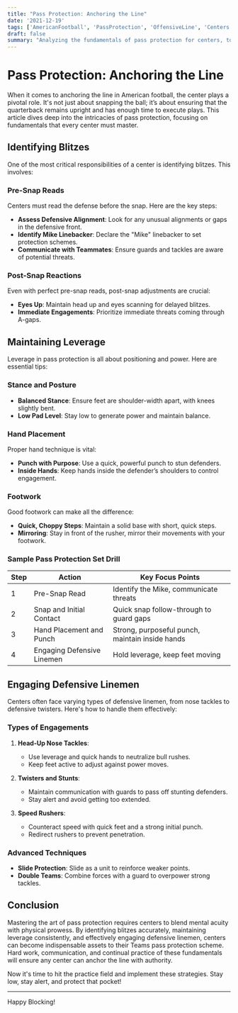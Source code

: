 ```yaml
---
title: "Pass Protection: Anchoring the Line"
date: '2021-12-19'
tags: ['AmericanFootball', 'PassProtection', 'OffensiveLine', 'Centers', 'BlitzPickUp', 'Leverage', 'Coaching', 'PlayerDevelopment', 'Techniques']
draft: false
summary: "Analyzing the fundamentals of pass protection for centers, touching on identifying blitzes, maintaining leverage, and effectively engaging defensive linemen."
---
```


# Pass Protection: Anchoring the Line

When it comes to anchoring the line in American football, the center plays a pivotal role. It's not just about snapping the ball; it’s about ensuring that the quarterback remains upright and has enough time to execute plays. This article dives deep into the intricacies of pass protection, focusing on fundamentals that every center must master.

## Identifying Blitzes 

One of the most critical responsibilities of a center is identifying blitzes. This involves:

### Pre-Snap Reads
Centers must read the defense before the snap. Here are the key steps:

- **Assess Defensive Alignment**: Look for any unusual alignments or gaps in the defensive front.
- **Identify Mike Linebacker**: Declare the "Mike" linebacker to set protection schemes.
- **Communicate with Teammates**: Ensure guards and tackles are aware of potential threats.

### Post-Snap Reactions
Even with perfect pre-snap reads, post-snap adjustments are crucial:

- **Eyes Up**: Maintain head up and eyes scanning for delayed blitzes.
- **Immediate Engagements**: Prioritize immediate threats coming through A-gaps.

## Maintaining Leverage 

Leverage in pass protection is all about positioning and power. Here are essential tips:

### Stance and Posture

- **Balanced Stance**: Ensure feet are shoulder-width apart, with knees slightly bent.
- **Low Pad Level**: Stay low to generate power and maintain balance.

### Hand Placement
Proper hand technique is vital:

- **Punch with Purpose**: Use a quick, powerful punch to stun defenders.
- **Inside Hands**: Keep hands inside the defender’s shoulders to control engagement.

### Footwork
Good footwork can make all the difference:

- **Quick, Choppy Steps**: Maintain a solid base with short, quick steps.
- **Mirroring**: Stay in front of the rusher, mirror their movements with your footwork.

### Sample Pass Protection Set Drill
| Step  | Action                       | Key Focus Points                           |
|-------|------------------------------|--------------------------------------------|
| 1     | Pre-Snap Read                | Identify the Mike, communicate threats     |
| 2     | Snap and Initial Contact     | Quick snap follow-through to guard gaps    |
| 3     | Hand Placement and Punch     | Strong, purposeful punch, maintain inside hands|
| 4     | Engaging Defensive Linemen   | Hold leverage, keep feet moving             |

## Engaging Defensive Linemen

Centers often face varying types of defensive linemen, from nose tackles to defensive twisters. Here's how to handle them effectively:

### Types of Engagements
1. **Head-Up Nose Tackles**:
    - Use leverage and quick hands to neutralize bull rushes.
    - Keep feet active to adjust against power moves.

2. **Twisters and Stunts**:
    - Maintain communication with guards to pass off stunting defenders.
    - Stay alert and avoid getting too extended.

3. **Speed Rushers**:
    - Counteract speed with quick feet and a strong initial punch.
    - Redirect rushers to prevent penetration.

### Advanced Techniques
- **Slide Protection**: Slide as a unit to reinforce weaker points.
- **Double Teams**: Combine forces with a guard to overpower strong tackles.

## Conclusion

Mastering the art of pass protection requires centers to blend mental acuity with physical prowess. By identifying blitzes accurately, maintaining leverage consistently, and effectively engaging defensive linemen, centers can become indispensable assets to their Teams pass protection scheme. Hard work, communication, and continual practice of these fundamentals will ensure any center can anchor the line with authority.

Now it's time to hit the practice field and implement these strategies. Stay low, stay alert, and protect that pocket!

--- 

Happy Blocking! 
